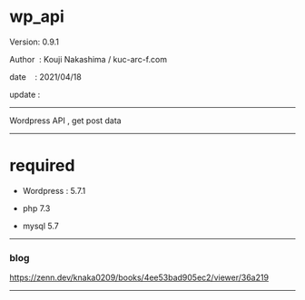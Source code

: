 ﻿# wp_api

 Version: 0.9.1

 Author  : Kouji Nakashima / kuc-arc-f.com

 date    : 2021/04/18

 update :  

***

Wordpress API , get post data

***
# required

* Wordpress : 5.7.1

* php 7.3

* mysql 5.7

***
### blog

https://zenn.dev/knaka0209/books/4ee53bad905ec2/viewer/36a219

***



